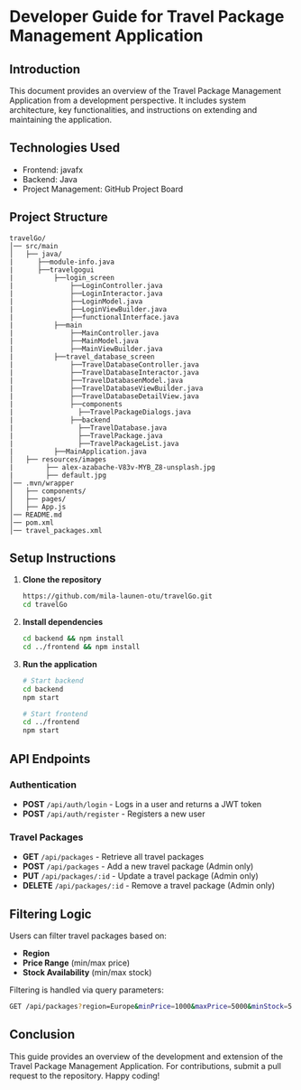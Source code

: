 # Developer Guide for Travel Package Management Application

## Introduction
This document provides an overview of the Travel Package Management Application from a development perspective. It includes system architecture, key functionalities, and instructions on extending and maintaining the application.

## Technologies Used
- Frontend: javafx
- Backend: Java
- Project Management: GitHub Project Board
## Project Structure
```
travelGo/
│── src/main
│   ├── java/
|      ├──module-info.java
|      ├──travelgogui
|          ├──login_screen
|              ├──LoginController.java
|              ├──LoginInteractor.java
|              ├──LoginModel.java
|              ├──LoginViewBuilder.java
|              ├──functionalInterface.java
|          ├──main
|              ├──MainController.java
|              ├──MainModel.java
|              ├──MainViewBuilder.java
|          ├──travel_database_screen
|              ├──TravelDatabaseController.java
|              ├──TravelDatabaseInteractor.java
|              ├──TravelDatabasenModel.java
|              ├──TravelDatabaseViewBuilder.java
|              ├──TravelDatabaseDetailView.java
|              ├──components
|                ├──TravelPackageDialogs.java
|              ├──backend
|                ├──TravelDatabase.java
|                ├──TravelPackage.java
|                ├──TravelPackageList.java
|          ├──MainApplication.java
│   ├── resources/images
|        ├── alex-azabache-V83v-MYB_Z8-unsplash.jpg
|        ├── default.jpg
│── .mvn/wrapper
│   ├── components/
│   ├── pages/
│   ├── App.js
│── README.md
│── pom.xml
│── travel_packages.xml
```

## Setup Instructions
1. **Clone the repository**
   ```sh
   https://github.com/mila-launen-otu/travelGo.git
   cd travelGo
   ```
2. **Install dependencies**
   ```sh
   cd backend && npm install
   cd ../frontend && npm install
   ```
3. **Run the application**
   ```sh
   # Start backend
   cd backend
   npm start
   
   # Start frontend
   cd ../frontend
   npm start
   ```

## API Endpoints
### Authentication
- **POST** `/api/auth/login` - Logs in a user and returns a JWT token
- **POST** `/api/auth/register` - Registers a new user

### Travel Packages
- **GET** `/api/packages` - Retrieve all travel packages
- **POST** `/api/packages` - Add a new travel package (Admin only)
- **PUT** `/api/packages/:id` - Update a travel package (Admin only)
- **DELETE** `/api/packages/:id` - Remove a travel package (Admin only)

## Filtering Logic
Users can filter travel packages based on:
- **Region**
- **Price Range** (min/max price)
- **Stock Availability** (min/max stock)

Filtering is handled via query parameters:
```sh
GET /api/packages?region=Europe&minPrice=1000&maxPrice=5000&minStock=5
```

## Conclusion
This guide provides an overview of the development and extension of the Travel Package Management Application. For contributions, submit a pull request to the repository. Happy coding!
